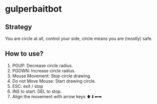 # gulperbaitbot

## Strategy
 You are circle at all, control your side, circle means you are (mostly) safe.

 ## How to use?
 1. PGUP: Decrease circle radius.
 2. PGDWN: Increase circle radius.
 3. Mouse Movement: Stop circle drawing.
 4. Do not Move Mouse: Start drawing circle.
 5. ESC: exit / stop
 6. INS to start. DEL to stop.
 7. Align the movement with arrow keys ⬆⬇⬅➡
